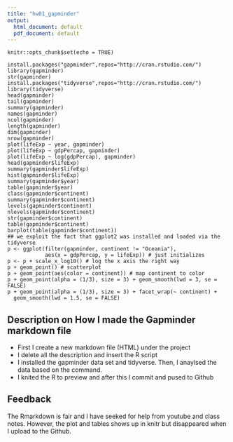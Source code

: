 ```yaml
---
title: "hw01_gapminder"
output:
  html_document: default
  pdf_document: default
---
```


```{r setup, include=FALSE}
knitr::opts_chunk$set(echo = TRUE)
```

```{r}
install.packages("gapminder",repos="http://cran.rstudio.com/")
library(gapminder)
str(gapminder)
install.packages("tidyverse",repos="http://cran.rstudio.com/")
library(tidyverse)
head(gapminder)
tail(gapminder)
summary(gapminder)
names(gapminder)
ncol(gapminder)
length(gapminder)
dim(gapminder)
nrow(gapminder)
plot(lifeExp ~ year, gapminder)
plot(lifeExp ~ gdpPercap, gapminder)
plot(lifeExp ~ log(gdpPercap), gapminder)
head(gapminder$lifeExp)
summary(gapminder$lifeExp)
hist(gapminder$lifeExp)
summary(gapminder$year)
table(gapminder$year)
class(gapminder$continent)
summary(gapminder$continent)
levels(gapminder$continent)
nlevels(gapminder$continent)
str(gapminder$continent)
table(gapminder$continent)
barplot(table(gapminder$continent))
## we exploit the fact that ggplot2 was installed and loaded via the tidyverse
p <- ggplot(filter(gapminder, continent != "Oceania"),
            aes(x = gdpPercap, y = lifeExp)) # just initializes
p <- p + scale_x_log10() # log the x axis the right way
p + geom_point() # scatterplot
p + geom_point(aes(color = continent)) # map continent to color
p + geom_point(alpha = (1/3), size = 3) + geom_smooth(lwd = 3, se = FALSE)
p + geom_point(alpha = (1/3), size = 3) + facet_wrap(~ continent) +
  geom_smooth(lwd = 1.5, se = FALSE)
```

## Description on How I made the Gapminder markdown file 
- First I create a new markdown file (HTML) under the project 
- I delete all the description and insert the R script
- I installed the gapminder data set and tidyverse. Then, I anaylsed the data based on the command. 
- I knited the R to preview and after this I commit and pused to Github

## Feedback 
The Rmarkdown is fair and I have seeked for help from youtube and class notes. However, the plot and tables shows up in knitr but disappeared when I upload to the Github.
```



